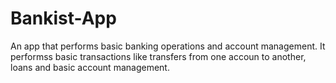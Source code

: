 # Bankist-App
An app that performs basic banking operations and account management.
It performss basic transactions like transfers from one accoun to another, loans and basic account management.
